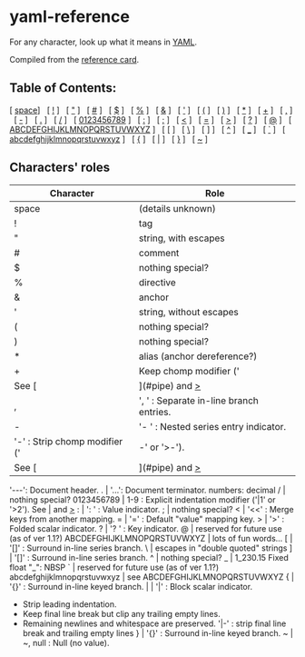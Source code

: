 # yaml-reference


For any character, look up what it means in [YAML](http://yaml.org/).

Compiled from the [reference card](http://www.yaml.org/refcard.html).

## Table of Contents:
[ <a href="#space">space</a>] &nbsp;
[ <a href="#bang">!</a> ] &nbsp;
[ <a href="#quot">"</a> ] &nbsp;
[ <a href="#hash">\#</a> ] &nbsp;
[ <a href="#dollar">$</a> ] &nbsp;
[ <a href="#percent">%</a> ] &nbsp;
[ <a href="#amp">&amp;</a> ] &nbsp;
[ <a href="#apos">'</a> ] &nbsp;
[ <a href="#lparen">(</a> ] &nbsp;
[ <a href="#rparen">)</a> ] &nbsp;
[ <a href="#asterisk">*</a> ] &nbsp;
[ <a href="#plus">+</a> ] &nbsp;
[ <a href="#comma">,</a> ] &nbsp;
[ <a href="#dash">-</a> ] &nbsp;
[ <a href="#dot">.</a> ] &nbsp;
[ <a href="#slash">/</a> ] &nbsp;
[ <a href="#digit">0123456789</a> ] &nbsp;
[ <a href="#colon">:</a> ] &nbsp;
[ <a href="#semicolon">;</a> ] &nbsp;
[ <a href="#lt">&lt;</a> ] &nbsp;
[ <a href="#equal">=</a> ] &nbsp;
[ <a href="#gt">&gt;</a> ] &nbsp;
[ <a href="#question">?</a> ] &nbsp;
[ <a href="#at">@</a> ] &nbsp;
[ <a href="#uppercase">ABCDEFGHIJKLMNOPQRSTUVWXYZ</a> ] &nbsp;
[ <a href="#lbracket">[</a> ] &nbsp;
[ <a href="#backslash">\\</a> ] &nbsp;
[ <a href="#rbracket">]</a> ] &nbsp;
[ <a href="#caret">^</a> ] &nbsp;
[ <a href="#underscore">_</a> ] &nbsp;
[ <a href="#backquote">`</a> ] &nbsp;
[ <a href="#lowercase">abcdefghijklmnopqrstuvwxyz</a> ] &nbsp;
[ <a href="#lbrace">{</a> ] &nbsp;
[ <a href="#pipe">|</a> ] &nbsp;
[ <a href="#rbrace">}</a> ] &nbsp;
[ <a href="#tilde">~</a> ] &nbsp;

## Characters' roles 

Character    | Role 
------------ | -------------
 <a name="space">space</a> | (details unknown)
 <a name="bang">!</a> | tag
 <a name="quot">"</a> | string, with escapes
 <a name="hash">\#</a> | comment
 <a name="dollar">$</a> | nothing special?
 <a name="percent">%</a> | directive
 <a name="amp">&amp;</a> | anchor
 <a name="apos">'</a> | string, without escapes
 <a name="lparen">(</a> | nothing special?
 <a name="rparen">)</a> | nothing special?
 <a name="asterisk">*</a> | alias (anchor dereference?)
 <a name="plus">+</a> | Keep chomp modifier ('|+' or '>+').
See [|](#pipe) and [&gt;](#gt)
 <a name="comma">,</a> | ', ' : Separate in-line branch entries.
 <a name="dash">-</a> | '- ' : Nested series entry indicator.
'-'  : Strip chomp modifier ('|-' or '>-').
See [|](#pipe) and [&gt;](#gt)
'---': Document header.
 <a name="dot">.</a> | '...': Document terminator.
numbers: decimal
 <a name="slash">/</a> | nothing special?
 <a name="digit">0123456789</a> | 1-9  : Explicit indentation modifier ('|1' or '>2').
See [|](#pipe) and [&gt;](#gt)
 <a name="colon">:</a> | ': ' : Value indicator.
 <a name="semicolon">;</a> | nothing special?
 <a name="lt">&lt;</a> | '<<' : Merge keys from another mapping.
 <a name="equal">=</a> | '='  : Default "value" mapping key.
 <a name="gt">&gt;</a> | '>'  : Folded scalar indicator.
 <a name="question">?</a> | '? ' : Key indicator.
 <a name="at">@</a> | reserved for future use (as of ver 1.1?)
 <a name="uppercase">ABCDEFGHIJKLMNOPQRSTUVWXYZ</a> | lots of fun words...
 <a name="lbracket">[</a> | '[]' : Surround in-line series branch.
 <a name="backslash">\\</a> | escapes in "double quoted" strings
 <a name="rbracket">]</a> | '[]' : Surround in-line series branch.
 <a name="caret">^</a> | nothing special?
 <a name="underscore">_</a> | 1_230.15 Fixed float
"\_": NBSP
 <a name="backquote">`</a> | reserved for future use (as of ver 1.1?)
 <a name="lowercase">abcdefghijklmnopqrstuvwxyz</a> | see ABCDEFGHIJKLMNOPQRSTUVWXYZ
 <a name="lbrace">{</a> | '{}' : Surround in-line keyed branch.
 <a name="pipe">|</a> | '|'  : Block scalar indicator.
- Strip leading indentation.
- Keep final line break but clip any trailing empty lines.
- Remaining newlines and whitespace are preserved.
'|-' : strip final line break and trailing empty lines
 <a name="rbrace">}</a> | '{}' : Surround in-line keyed branch.
 <a name="tilde">~</a> | ~, null : Null (no value).
